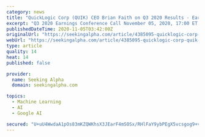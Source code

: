 ```yaml
---
category: news
title: "QuickLogic Corp (QUIK) CEO Brian Faith on Q3 2020 Results - Earnings Call Transcript"
excerpt: "Q3 2020 Earnings Conference Call November 05, 2020, 17:00 ET Company Participants Jim Fanucchi - Darrow Associates Brian Faith - President, CEO & Director Sue Cheung - CFO & VP, Finance Conference Call Participants Suji Desilva - ROTH Capital Partners Martin Yang - Oppenheimer Richard Shannon - Craig-Hallum Richard Neaton - Rivershore Presentation Operator Ladies and gentlemen,"
publishedDateTime: 2020-11-05T03:42:00Z
originalUrl: "https://seekingalpha.com/article/4385095-quicklogic-corp-quik-ceo-brian-faith-on-q3-2020-results-earnings-call-transcript"
webUrl: "https://seekingalpha.com/article/4385095-quicklogic-corp-quik-ceo-brian-faith-on-q3-2020-results-earnings-call-transcript"
type: article
quality: 14
heat: 14
published: false

provider:
  name: Seeking Alpha
  domain: seekingalpha.com

topics:
  - Machine Learning
  - AI
  - Google AI

secured: "U+uU4WwdaA1pOs83mKZQWKhsX3JEarF4mSOSx/RHlFaY9ybPEgX5vcsgog9+v0yuAYzEuxXS/o68xogzQNpLm+UpvTmuIzghW4Vd74iBUhaxoGR/0mMPbY7hbLqSLgc+JsNSTTTVfqxZGJ8PdsA/5koxo9wgqdV1+XVsY+R3eWZWsIoMZMb68TRugDifmyfixVDA4iNwOoMc4qf5YmubxyxRezjOmgEDYlHvLcBxGkFGlrxPnMQel63J0d4fHrpKaDN62XtAnIZweVJk3dR6+2HPVfzWHb7Lt6ZrxvybrQ1EWbr2Y+GYiq4Q3q45nxcHkAn0u3iGUNrPWnmgI+wDH5jUrJpKBn7eAYhS3w86EHk=;PKnPxm1Mx4vdGHxYS7qGpQ=="
---
```


